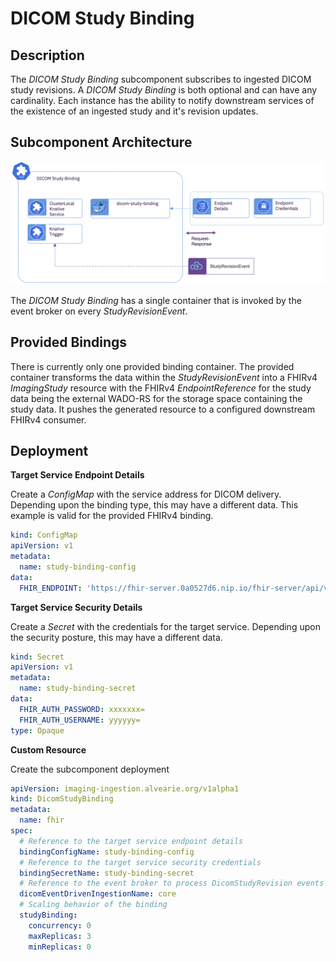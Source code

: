 # DICOM Study Binding 

## Description

The *DICOM Study Binding* subcomponent subscribes to ingested DICOM study revisions.  A *DICOM Study Binding* is both optional and can have any cardinality.  Each instance has the ability to notify downstream services of the existence of an ingested study and it's revision updates.

## Subcomponent Architecture

![DicomStudyBinding](../images/dicom-study-binding.png)

The *DICOM Study Binding* has a single container that is invoked by the event broker on every *StudyRevisionEvent*.  

## Provided Bindings
  There is currently only one provided binding container.  The provided container transforms the data within the *StudyRevisionEvent* into a FHIRv4 *ImagingStudy* resource with the FHIRv4 *EndpointReference* for the study data being the external WADO-RS for the storage space containing the study data. It pushes the generated resource to a configured downstream FHIRv4 consumer.
  
## Deployment

**Target Service Endpoint Details**

Create a *ConfigMap* with the service address for DICOM delivery.  Depending upon the binding type, this may have a different data.  This example is valid for the provided FHIRv4 binding.

```yaml
kind: ConfigMap
apiVersion: v1
metadata:
  name: study-binding-config
data:
  FHIR_ENDPOINT: 'https://fhir-server.0a0527d6.nip.io/fhir-server/api/v4/ImagingStudy'
```

**Target Service Security Details**

Create a *Secret* with the credentials for the target service.  Depending upon the security posture, this may have a different data.

```yaml
kind: Secret
apiVersion: v1
metadata:
  name: study-binding-secret
data:
  FHIR_AUTH_PASSWORD: xxxxxxx=
  FHIR_AUTH_USERNAME: yyyyyy=
type: Opaque
```

**Custom Resource**

Create the subcomponent deployment

```yaml
apiVersion: imaging-ingestion.alvearie.org/v1alpha1
kind: DicomStudyBinding
metadata:
  name: fhir
spec:
  # Reference to the target service endpoint details
  bindingConfigName: study-binding-config
  # Reference to the target service security credentials
  bindingSecretName: study-binding-secret
  # Reference to the event broker to process DicomStudyRevision events
  dicomEventDrivenIngestionName: core
  # Scaling behavior of the binding
  studyBinding:
    concurrency: 0
    maxReplicas: 3
    minReplicas: 0
```